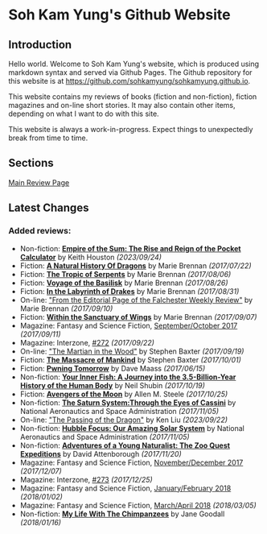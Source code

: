 # Soh Kam Yung's Github Website

## Introduction

Hello world. Welcome to Soh Kam Yung's website, which is produced using markdown syntax and served via Github Pages. The Github repository for this website is at <https://github.com/sohkamyung/sohkamyung.github.io>.

This website contains my reviews of books (fiction and non-fiction), fiction magazines and on-line short stories. It may also contain other items, depending on what I want to do with this site.

This website is always a work-in-progress. Expect things to unexpectedly break from time to time.

## Sections

[Main Review Page](reviews/README.md)

## Latest Changes

### Added reviews:
- Non-fiction: [**Empire of the Sum: The Rise and Reign of the Pocket Calculator**](reviews/nonfiction/2023/20230924-EmpireSum.md) by Keith Houston *(2023/09/24)*
- Fiction: [**A Natural History Of Dragons**](reviews/fiction/2017/20170722-NaturalHistoryDragons.md) by Marie Brennan *(2017/07/22)*
- Fiction: [**The Tropic of Serpents**](reviews/fiction/2017/20170806-TropicSerpents.md) by Marie Brennan *(2017/08/06)*
- Fiction: [**Voyage of the Basilisk**](reviews/fiction/2017/20170826-VoyageBasilisk.md) by Marie Brennan *(2017/08/26)*
- Fiction: [**In the Labyrinth of Drakes**](reviews/fiction/2017/20170831-LabyrinthDrakes.md) by Marie Brennan *(2017/08/31)*
- On-line: ["From the Editorial Page of the Falchester Weekly Review"](reviews/online/2017/20170910-EditorialPageFalchesterWeeklyReview.md) by Marie Brennan *(2017/09/10)*
- Fiction: [**Within the Sanctuary of Wings**](reviews/fiction/2017/20170907-WithinSantuaryWings.md) by Marie Brennan *(2017/09/07)*
- Magazine: Fantasy and Science Fiction, [September/October 2017](reviews/magazines/FantasyAndScienceFiction/20170911-FSF201709.md) *(2017/09/11)*
- Magazine: Interzone, [#272](reviews/magazines/Interzone/20170922-Interzone272.md) *(2017/09/22)*
- On-line: ["The Martian in the Wood"](reviews/online/2017/20170919-MartianWoods.md) by Stephen Baxter *(2017/09/19)*
- Fiction: [**The Massacre of Mankind**](reviews/fiction/2017/20171001-MassacreMankind.md) by Stephen Baxter *(2017/10/01)*
- Fiction: [**Pwning Tomorrow**](reviews/fiction/2017/20170615-PwningTomorrow.md) by Dave Maass *(2017/06/15)*
- Non-fiction: [**Your Inner Fish: A Journey into the 3.5-Billion-Year History of the Human Body**](reviews/nonfiction/2017/20171019-YourInnerFish.md) by Neil Shubin *(2017/10/19)*
- Fiction: [**Avengers of the Moon**](reviews/fiction/2017/20171025-AvengersMoon.md) by Allen M. Steele *(2017/10/25)*
- Non-fiction: [**The Saturn System:Through the Eyes of Cassini**](reviews/nonfiction/2017/20171105-SaturnSystemEyesCassini.md) by National Aeronautics and Space Administration *(2017/11/05)*
- On-line: ["The Passing of the Dragon"](reviews/online/2023/20230922-PassingDragon.md) by Ken Liu *(2023/09/22)*
- Non-fiction: [**Hubble Focus: Our Amazing Solar System**](reviews/nonfiction/2017/20171105-HubbleFocusAmazingSolarSystem.md) by National Aeronautics and Space Administration *(2017/11/05)*
- Non-fiction: [**Adventures of a Young Naturalist: The Zoo Quest Expeditions**](reviews/nonfiction/2017/20171120-AdventuresYoungNaturalist.md) by David Attenborough *(2017/11/20)*
- Magazine: Fantasy and Science Fiction, [November/December 2017](reviews/magazines/FantasyAndScienceFiction/20171207-FSF201711.md) *(2017/12/07)*
- Magazine: Interzone, [#273](reviews/magazines/Interzone/20171225-Interzone273.md) *(2017/12/25)*
- Magazine: Fantasy and Science Fiction, [January/February 2018](reviews/magazines/FantasyAndScienceFiction/20180102-FSF201801.md) *(2018/01/02)*
- Magazine: Fantasy and Science Fiction, [March/April 2018](reviews/magazines/FantasyAndScienceFiction/20180305-FSF201803.md) *(2018/03/05)*
- Non-fiction: [**My Life With The Chimpanzees**](reviews/nonfiction/2018/20180116-LifeChimpanzees.md) by Jane Goodall *(2018/01/16)*
